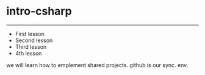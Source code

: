 # intro-csharp
---
* First lesson
* Second lesson
* Third lesson
* 4th lesson

we will learn how to emplement shared projects.
github is our sync. env. 
